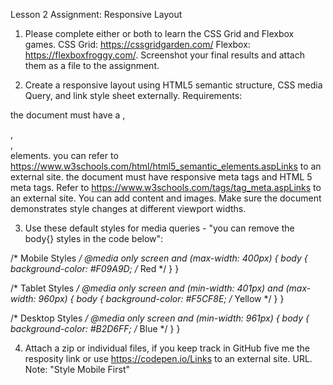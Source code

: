 Lesson 2 Assignment: Responsive Layout

1. Please complete either or both to learn the CSS Grid and Flexbox games. CSS Grid: https://cssgridgarden.com/ Flexbox: https://flexboxfroggy.com/. Screenshot your final results and attach them as a file to the assignment.


2. Create a responsive layout using HTML5 semantic structure, CSS media Query, and link style sheet externally.
Requirements:

the document must have a <head>, <nav>, <main>, <footer> elements. you can refer to https://www.w3schools.com/html/html5_semantic_elements.aspLinks to an external site.
the document must have responsive meta tags and HTML 5 meta tags. Refer to https://www.w3schools.com/tags/tag_meta.aspLinks to an external site.
You can add content and images.
Make sure the document demonstrates style changes at different viewport widths.


3. Use these default styles for media queries - "you can remove the body{} styles in the code below":


/* Mobile Styles */
@media only screen and (max-width: 400px) {
  body {
    background-color: #F09A9D; /* Red */
  }
}

/* Tablet Styles */
@media only screen and (min-width: 401px) and (max-width: 960px) {
  body {
    background-color: #F5CF8E; /* Yellow */
  }
}

/* Desktop Styles */
@media only screen and (min-width: 961px) {
  body {
    background-color: #B2D6FF; /* Blue */
  }
}


4. Attach a zip or individual files, if you keep track in GitHub five me the resposity link or use https://codepen.io/Links to an external site. URL.
Note: "Style Mobile First"
